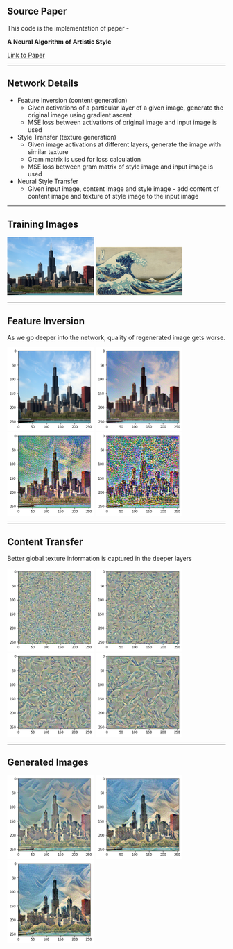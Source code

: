 ## Source Paper

This code is the implementation of paper - 

**A Neural Algorithm of Artistic Style** 

[Link to Paper](https://arxiv.org/pdf/1508.06576.pdf)


--------
## Network Details

* Feature Inversion (content generation)
  * Given activations of a particular layer of a given image, generate the original image using gradient ascent
  * MSE loss between activations of original image and input image is used
* Style Transfer (texture generation)
  * Given image activations at different layers, generate the image with similar texture
  * Gram matrix is used for loss calculation
  * MSE loss between gram matrix of style image and input image is used
* Neural Style Transfer
  * Given input image, content image and style image - add content of content image and texture of style image to the input image

---------

## Training Images 

<p float="left">
  <img src="Images/inputs/chicago.jpg" width="200" />
  <img src="Images/inputs/wave.jpg" width="200" /> 
</p>



---------

## Feature Inversion

As we go deeper into the network, quality of regenerated image gets worse. 

<p float="left">
  <img src="Images/results/feature-1.png" width="200" />
  <img src="Images/results/feature-3.png" width="200" /> 
  <img src="Images/results/feature-5.png" width="200" />
  <img src="Images/results/feature-7.png" width="200" />
</p>



---------
## Content Transfer

Better global texture information is captured in the deeper layers 

<p float="left">
  <img src="Images/results/content-1.png" width="200" />
  <img src="Images/results/content-3.png" width="200" /> 
  <img src="Images/results/content-5.png" width="200" />
  <img src="Images/results/content-7.png" width="200" />
</p>

--------
## Generated Images


<p float="left">
  <img src="Images/results/out-1.png" width="200" />
  <img src="Images/results/out-3.png" width="200" /> 
  <img src="Images/results/out-5.png" width="200" />
</p>



